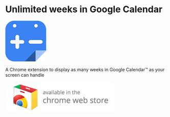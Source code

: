 # Unlimited weeks in Google Calendar
![image](icons/icon-128x128.png)

A Chrome extension to display as many weeks in Google Calendar™ as your screen can handle

[![image](assets/ChromeWebStore_Badge_v2_340x96.png)](https://chrome.google.com/webstore/detail/gcal-unlimited-weeks/kppipnjcfidhlpgckimgaifilmkolokj)
